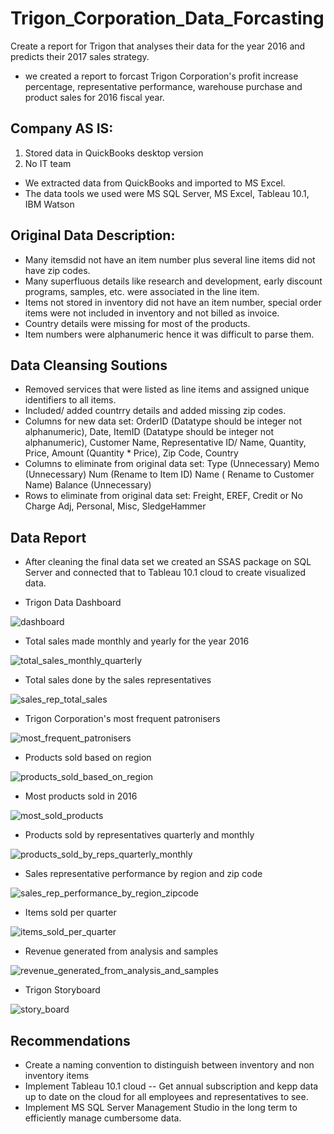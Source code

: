 # Trigon_Corporation_Data_Forcasting
Create a report for Trigon that analyses their data for the year 2016 and predicts their 2017 sales strategy.

- we created a report to forcast Trigon Corporation's profit increase percentage, representative performance, warehouse purchase and product sales for 2016 fiscal year.

## Company AS IS:
1. Stored data in QuickBooks desktop version
2. No IT team

- We extracted data from QuickBooks and imported to MS Excel.
- The data tools we used were MS SQL Server, MS Excel, Tableau 10.1, IBM Watson

## Original Data Description:
- Many itemsdid not have an item number plus several line items did not have zip codes.
- Many superfluous details like research and development, early discount programs, samples, etc. were associated in the line item.
- Items not stored in inventory did not have an item number, special order items were not included in inventory and not billed as invoice.
- Country details were missing for most of the products.
- Item numbers were alphanumeric hence it was difficult to parse them.

## Data Cleansing Soutions
- Removed services that were listed as line items and assigned unique identifiers to all items.
- Included/ added countrry details and added missing zip codes.
- Columns for new data set: 
OrderID (Datatype should be integer not alphanumeric), Date, ItemID (Datatype should be integer not alphanumeric), Customer Name, Representative ID/ Name, Quantity, Price, Amount (Quantity * Price), Zip Code, Country
- Columns to eliminate from original data set:
Type (Unnecessary)
Memo (Unnecessary)
Num (Rename to Item ID)
Name ( Rename to Customer Name)
Balance (Unnecessary)
- Rows to eliminate from original data set:
Freight, EREF, Credit or No Charge Adj, Personal, Misc, SledgeHammer

## Data Report

- After cleaning the final data set we created an SSAS package on SQL Server and connected that to Tableau 10.1 cloud to create visualized data.

- Trigon Data Dashboard

![dashboard](https://cloud.githubusercontent.com/assets/24817774/22901795/da324884-f200-11e6-8cf2-f7d69842654b.PNG)

- Total sales made monthly and yearly for the year 2016

![total_sales_monthly_quarterly](https://cloud.githubusercontent.com/assets/24817774/22902285/8c2355aa-f202-11e6-8200-ea06f7c6ad21.PNG)

- Total sales done by the sales representatives

![sales_rep_total_sales](https://cloud.githubusercontent.com/assets/24817774/22901312/35655f40-f1ff-11e6-93eb-8e19cfe14a9f.PNG)

- Trigon Corporation's most frequent patronisers

![most_frequent_patronisers](https://cloud.githubusercontent.com/assets/24817774/22901473/db462584-f1ff-11e6-9e73-df2e7cfaeec1.PNG)

- Products sold based on region

![products_sold_based_on_region](https://cloud.githubusercontent.com/assets/24817774/22901733/9edc4294-f200-11e6-9217-788bcb02bba5.PNG)

- Most products sold in 2016 

![most_sold_products](https://cloud.githubusercontent.com/assets/24817774/22901815/f7440a02-f200-11e6-8bee-6087d49b0ec9.PNG)

- Products sold by representatives quarterly and monthly

![products_sold_by_reps_quarterly_monthly](https://cloud.githubusercontent.com/assets/24817774/22901931/5b40565a-f201-11e6-9316-24a8bd658fdb.PNG)

- Sales representative performance by region and zip code

![sales_rep_performance_by_region_zipcode](https://cloud.githubusercontent.com/assets/24817774/22901982/7f745224-f201-11e6-8fed-d19380d57ec8.PNG)

- Items sold per quarter

![items_sold_per_quarter](https://cloud.githubusercontent.com/assets/24817774/22902095/e46d3632-f201-11e6-9878-3e8df2f2be55.PNG)

- Revenue generated from analysis and samples

![revenue_generated_from_analysis_and_samples](https://cloud.githubusercontent.com/assets/24817774/22902121/08028520-f202-11e6-9e02-17f00ba92a29.PNG)

- Trigon Storyboard

![story_board](https://cloud.githubusercontent.com/assets/24817774/22902154/1c09ae72-f202-11e6-87ce-cf09c226c911.PNG)


## Recommendations
- Create a naming convention to distinguish between inventory and non inventory items
- Implement Tableau 10.1 cloud -- Get annual subscription and kepp data up to date on the cloud for all employees and representatives to see.
- Implement MS SQL Server Management Studio in the long term to efficiently manage cumbersome data.
